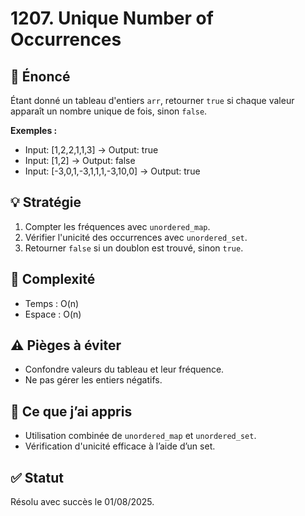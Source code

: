 # 1207. Unique Number of Occurrences

## 📝 Énoncé

Étant donné un tableau d'entiers `arr`, retourner `true` si chaque valeur apparaît un nombre unique de fois, sinon `false`.

**Exemples :**

- Input: [1,2,2,1,1,3] → Output: true  
- Input: [1,2] → Output: false  
- Input: [-3,0,1,-3,1,1,1,-3,10,0] → Output: true

## 💡 Stratégie

1. Compter les fréquences avec `unordered_map`.
2. Vérifier l'unicité des occurrences avec `unordered_set`.
3. Retourner `false` si un doublon est trouvé, sinon `true`.

## 🧠 Complexité

- Temps : O(n)
- Espace : O(n)

## ⚠️ Pièges à éviter

- Confondre valeurs du tableau et leur fréquence.
- Ne pas gérer les entiers négatifs.

## 💬 Ce que j’ai appris

- Utilisation combinée de `unordered_map` et `unordered_set`.
- Vérification d'unicité efficace à l’aide d’un set.

## ✅ Statut

Résolu avec succès le 01/08/2025.